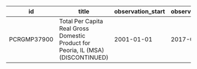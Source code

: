 | id          | title                                                                            | observation_start   | observation_end   |
|-------------|----------------------------------------------------------------------------------|---------------------|-------------------|
| PCRGMP37900 | Total Per Capita Real Gross Domestic Product for Peoria, IL (MSA) (DISCONTINUED) | 2001-01-01          | 2017-01-01        |